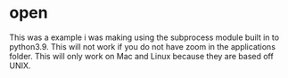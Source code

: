 # open
This was a example i was making using the subprocess module built in to python3.9. This will not work if you do not have zoom in the applications folder. This will only work on Mac and Linux because they are based off UNIX.
